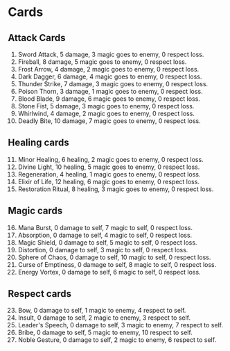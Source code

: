 # Cards 

## Attack Cards
1. Sword Attack, 5 damage, 3 magic goes to enemy, 0 respect loss.
2. Fireball, 8 damage, 5 magic goes to enemy, 0 respect loss.
3. Frost Arrow, 4 damage, 2 magic goes to enemy, 0 respect loss.
4. Dark Dagger, 6 damage, 4 magic goes to enemy, 0 respect loss.
5. Thunder Strike, 7 damage, 3 magic goes to enemy, 0 respect loss.
6. Poison Thorn, 3 damage, 1 magic goes to enemy, 0 respect loss.
7. Blood Blade, 9 damage, 6 magic goes to enemy, 0 respect loss.
8. Stone Fist, 5 damage, 3 magic goes to enemy, 0 respect loss.
9. Whirlwind, 4 damage, 2 magic goes to enemy, 0 respect loss.
10. Deadly Bite, 10 damage, 7 magic goes to enemy, 0 respect loss.

## Healing cards
11. Minor Healing, 6 healing, 2 magic goes to enemy, 0 respect loss.
12. Divine Light, 10 healing, 5 magic goes to enemy, 0 respect loss.
13. Regeneration, 4 healing, 1 magic goes to enemy, 0 respect loss.
14. Elixir of Life, 12 healing, 6 magic goes to enemy, 0 respect loss.
15. Restoration Ritual, 8 healing, 3 magic goes to enemy, 0 respect loss.

## Magic cards
16. Mana Burst, 0 damage to self, 7 magic to self, 0 respect loss.
17. Absorption, 0 damage to self, 4 magic to self, 0 respect loss.
18. Magic Shield, 0 damage to self, 5 magic to self, 0 respect loss.
19. Distortion, 0 damage to self, 3 magic to self, 0 respect loss.
20. Sphere of Chaos, 0 damage to self, 10 magic to self, 0 respect loss.
21. Curse of Emptiness, 0 damage to self, 8 magic to self, 0 respect loss.
22. Energy Vortex, 0 damage to self, 6 magic to self, 0 respect loss.

## Respect cards
23. Bow, 0 damage to self, 1 magic to enemy, 4 respect to self.
24. Insult, 0 damage to self, 2 magic to enemy, 3 respect to self.
25. Leader's Speech, 0 damage to self, 3 magic to enemy, 7 respect to self.
26. Bribe, 0 damage to self, 5 magic to enemy, 10 respect to self.
27. Noble Gesture, 0 damage to self, 2 magic to enemy, 6 respect to self.